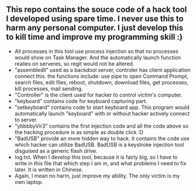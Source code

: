 ## This repo contains the souce code of a hack tool I developed using spare time. I never use this to harm any personal computer. I just develop this to kill time and improve my programming skill :)
- All processes in this tool use process injection so that no processes would show on Task Manager. And the automatically launch function realies on serveres, so regit would not be altered.
- "assembledll" used as a backdool server, controler has client application connect this. the functions include: use pipe to open Command Prompt, search files, edit files, reboot, shutdown, download files, get processes, kill processes, mail sending.
- "Controller" is the client used for hacker to control victim's computer.
- "keyboard" contains code for keyboard capturing part. 
- "setkeyboard" contains code to start keyboard app. This program would automatically launch "keyboard" with or without hacker actively connect to server.
- "ybbbbyVir3" contains the first injection code and all the code above so the hacking procedure is as simple as double click :D
- "BadUSB" provide an more hidden way to hack. it contains the code use which hacker can utilize BadUSB. BadUSB is a keystroke injection tool disguised as a generic flash drive.
- log.txt. When I develop this tool, because it is fairly big, so I have to write in this file that which step I am in, and what problems I need to fix later. It is written in Chinese. 
- Again, I mean no harm, just improve my ability. The only victim is my own laptop.